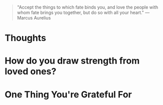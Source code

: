 
> \"Accept the things to which fate binds you, and love the people with whom fate brings you together, but do so with all your heart.\" — Marcus Aurelius

# Thoughts

# How do you draw strength from loved ones?

# One Thing You're Grateful For

